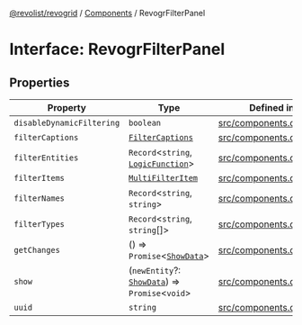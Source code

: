 [@revolist/revogrid](README.md) / [Components](Namespace.Components.md) / RevogrFilterPanel

# Interface: RevogrFilterPanel

## Properties

| Property | Type | Defined in |
| ------ | ------ | ------ |
| `disableDynamicFiltering` | `boolean` | [src/components.d.ts:390](https://github.com/revolist/revogrid/blob/786bfc578aeb724125d022c69d878eb830c54a23/src/components.d.ts#L390) |
| `filterCaptions` | [`FilterCaptions`](TypeAlias.FilterCaptions.md) | [src/components.d.ts:391](https://github.com/revolist/revogrid/blob/786bfc578aeb724125d022c69d878eb830c54a23/src/components.d.ts#L391) |
| `filterEntities` | `Record`\<`string`, [`LogicFunction`](TypeAlias.LogicFunction.md)\> | [src/components.d.ts:392](https://github.com/revolist/revogrid/blob/786bfc578aeb724125d022c69d878eb830c54a23/src/components.d.ts#L392) |
| `filterItems` | [`MultiFilterItem`](TypeAlias.MultiFilterItem.md) | [src/components.d.ts:393](https://github.com/revolist/revogrid/blob/786bfc578aeb724125d022c69d878eb830c54a23/src/components.d.ts#L393) |
| `filterNames` | `Record`\<`string`, `string`\> | [src/components.d.ts:394](https://github.com/revolist/revogrid/blob/786bfc578aeb724125d022c69d878eb830c54a23/src/components.d.ts#L394) |
| `filterTypes` | `Record`\<`string`, `string`[]\> | [src/components.d.ts:395](https://github.com/revolist/revogrid/blob/786bfc578aeb724125d022c69d878eb830c54a23/src/components.d.ts#L395) |
| `getChanges` | () => `Promise`\<[`ShowData`](TypeAlias.ShowData.md)\> | [src/components.d.ts:396](https://github.com/revolist/revogrid/blob/786bfc578aeb724125d022c69d878eb830c54a23/src/components.d.ts#L396) |
| `show` | (`newEntity`?: [`ShowData`](TypeAlias.ShowData.md)) => `Promise`\<`void`\> | [src/components.d.ts:397](https://github.com/revolist/revogrid/blob/786bfc578aeb724125d022c69d878eb830c54a23/src/components.d.ts#L397) |
| `uuid` | `string` | [src/components.d.ts:398](https://github.com/revolist/revogrid/blob/786bfc578aeb724125d022c69d878eb830c54a23/src/components.d.ts#L398) |
